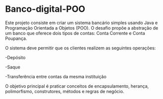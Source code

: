 # Banco-digital-POO

Este projeto consiste em criar um sistema bancário simples usando Java e Programação Orientada a Objetos (POO). O desafio propõe a abstração de um banco que oferece dois tipos de contas: Conta Corrente e Conta Poupança.

O sistema deve permitir que os clientes realizem as seguintes operações:

-Depósito

-Saque

-Transferência entre contas da mesma instituição


O objetivo principal é praticar conceitos de encapsulamento, herança, polimorfismo, construtores, métodos e regras de negócio.
